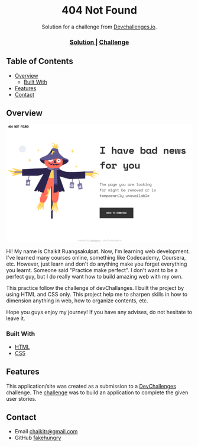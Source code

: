 <!-- Please update value in the {}  -->

<h1 align="center">404 Not Found</h1>

<div align="center">
   Solution for a challenge from  <a href="http://devchallenges.io" target="_blank">Devchallenges.io</a>.
</div>

<div align="center">
  <h3>
    <a href="https://fakehungry.github.io/dev-challenges/responsive-web-developer/404-not-found-master/">
      Solution
    </a>
    <span> | </span>
    <a href="https://devchallenges.io/challenges/wBunSb7FPrIepJZAg0sY">
      Challenge
    </a>
  </h3>
</div>

<!-- TABLE OF CONTENTS -->

## Table of Contents

- [Overview](#overview)
  - [Built With](#built-with)
- [Features](#features)
- [Contact](#contact)

<!-- OVERVIEW -->

## Overview

![screenshot](ss.PNG)

Hi! My name is Chaikit Ruangsakulpat. Now, I'm learning web development. I've learned many courses online, something like Codecademy, Coursera, etc. However, just learn and don't do anything make you forget everything you learnt. Someone said "Practice make perfect". I don't want to be a perfect guy, but I do really want how to build amazing web with my own.

This practice follow the challenge of devChallanges. I built the project by using HTML and CSS only. This project help me to sharpen skills in how to dimension anything in web, how to organize contents, etc.

Hope you guys enjoy my journey! If you have any advises, do not hesitate to leave it.

### Built With

<!-- This section should list any major frameworks that you built your project using. Here are a few examples.-->

- [HTML](https://www.w3schools.com/html/)
- [CSS](https://www.w3schools.com/css/)

## Features

<!-- List the features of your application or follow the template. Don't share the figma file here :) -->

This application/site was created as a submission to a [DevChallenges](https://devchallenges.io/challenges) challenge. The [challenge](https://devchallenges.io/challenges/wBunSb7FPrIepJZAg0sY) was to build an application to complete the given user stories.

## Contact

- Email [chaikitr@gmail.com](chaikitr@gmail.com)
- GitHub [fakehungry](https://github.com/fakehungry)
